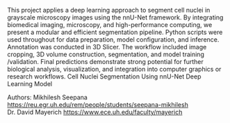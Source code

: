 

This project applies a deep learning approach to segment cell nuclei in grayscale microscopy images using the 
nnU-Net framework. By integrating biomedical imaging, microscopy, and high-performance computing, we present 
a modular and efficient segmentation pipeline. Python scripts were used throughout for data preparation, model 
configuration, and inference. Annotation was conducted in 3D Slicer. The workflow included image cropping, 3D 
volume construction, segmentation, and model training /validation. Final predictions demonstrate strong potential 
for further biological analysis, visualization, and integration into computer graphics or research workflows. Cell Nuclei Segmentation Using nnU-Net Deep Learning Model
 
Authors:
Mikhilesh Seepana https://reu.egr.uh.edu/rem/people/students/seepana-mikhilesh  
Dr. David Mayerich https://www.ece.uh.edu/faculty/mayerich  

